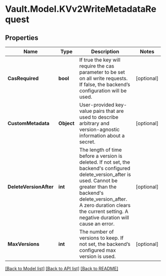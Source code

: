 # Vault.Model.KVv2WriteMetadataRequest

## Properties

Name | Type | Description | Notes
------------ | ------------- | ------------- | -------------
**CasRequired** | **bool** | If true the key will require the cas parameter to be set on all write requests. If false, the backend’s configuration will be used. | [optional] 
**CustomMetadata** | **Object** | User-provided key-value pairs that are used to describe arbitrary and version-agnostic information about a secret. | [optional] 
**DeleteVersionAfter** | **int** | The length of time before a version is deleted. If not set, the backend&#x27;s configured delete_version_after is used. Cannot be greater than the backend&#x27;s delete_version_after. A zero duration clears the current setting. A negative duration will cause an error. | [optional] 
**MaxVersions** | **int** | The number of versions to keep. If not set, the backend’s configured max version is used. | [optional] 

[[Back to Model list]](../README.md#documentation-for-models) [[Back to API list]](../README.md#documentation-for-api-endpoints) [[Back to README]](../README.md)

